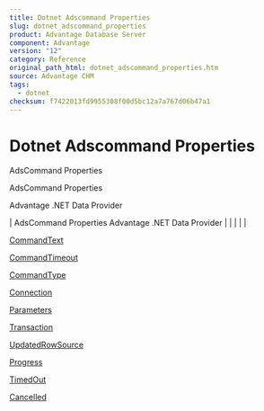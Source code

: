 ```yaml
---
title: Dotnet Adscommand Properties
slug: dotnet_adscommand_properties
product: Advantage Database Server
component: Advantage
version: "12"
category: Reference
original_path_html: dotnet_adscommand_properties.htm
source: Advantage CHM
tags:
  - dotnet
checksum: f7422013fd9955308f00d5bc12a7a767d06b47a1
---
```


# Dotnet Adscommand Properties

AdsCommand Properties

AdsCommand Properties

Advantage .NET Data Provider

| AdsCommand Properties  Advantage .NET Data Provider |  |  |  |  |

[CommandText](dotnet_adscommand_commandtext.md)

[CommandTimeout](dotnet_adscommand_commandtimeout.md)

[CommandType](dotnet_adscommand_commandtype.md)

[Connection](dotnet_adscommand_connection.md)

[Parameters](dotnet_adscommand_parameters.md)

[Transaction](dotnet_adscommand_transaction.md)

[UpdatedRowSource](dotnet_adscommand_updatedrowsource.md)

[Progress](dotnet_adscommand_progress.md)

[TimedOut](dotnet_adscommand_timedout.md)

[Cancelled](dotnet_adscommand_cancelled.md)
